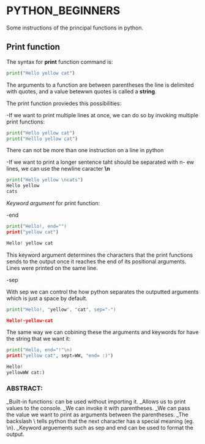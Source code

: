 # PYTHON_BEGINNERS
Some instructions of the principal functions in python.

## Print function 

The syntax for **print** function command is:		

```python
print("Hello yellow cat")
```  

The arguments to a function are between parentheses the line is delimited with quotes, and a value betewwn quotes is called a **string**.

The print function proviedes this possibilities:

-If we want to print multiple lines at once, we can do so by invoking multiple print functions:
```python
print("Hello yellow cat")
print("Helllo yellow cat")
```
There can not be more than one instruction on a line in python 

-If we want to print a longer sentence taht should be separated with n- ew lines, we can use the newline caracter **\n**
```python
print("Hello yellow \ncats")
Hello yellow 
cats 
```
*Keyword argument* for print function:

-end 
```python	
print("Hello!, end="")
print("yellow cat")

Hello! yellow cat 
```
This keyword argument determines the characters that the print functions sends to the output once it reaches the end of its positional arguments. Lines were printed
on the same line. 

-sep 

With sep we can control the how python separates the outputted arguments which is just a space by default. 
```python
print("Hello!, "yellow", "cat", sep="-")

Hello!-yellow-cat 
```
The same way we can cobining these the arguments and keywords for have the string that we want it:
```python
print("Hello, end="!"\n)
print("yellow cat", sept=WW, "end= :)")

Hello! 
yellowWW cat:) 
```
### ABSTRACT:
_Built-in functions: can be used without importing it.
_Allows us to print values to the console.
_We can invoke it with parentheses. 
_We can pass the value we want to print as arguments between the parentheses. 
_The backslash \ tells python that the next character has a special meaning (eg. \n).
_Keyword arguements such as sep and end can be used to format the output.
